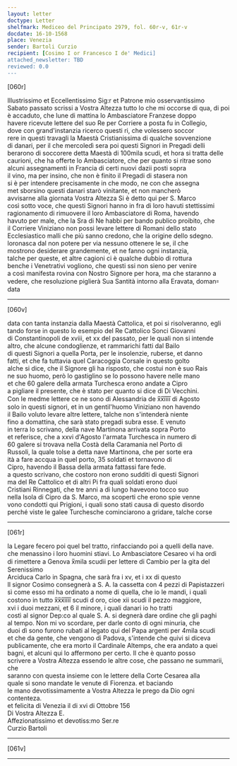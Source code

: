 ```yaml
---
layout: letter
doctype: Letter
shelfmark: Mediceo del Principato 2979, fol. 60r-v, 61r-v
docdate: 16-10-1568
place: Venezia
sender: Bartoli Curzio
recipient: [Cosimo I or Francesco I de' Medici]
attached_newsletter: TBD
reviewed: 0.0
---
```


[060r]  
  
  
Illustrissimo et Eccellentissimo Sig:r et Patrone mio osservantissimo  
Sabato passato scrissi a Vostra Altezza tutto lo che mi occorse di qua, di poi  
è accaduto, che lune di mattina lo Ambasciatore Franzese doppo  
havere ricevute lettere del suo Re per Corriere a posta fu in Collegio,  
dove con grand'instanzia ricerco questi ri, che volessero soccor  
rere in questi travagli la Maestà Cristianissima di qualche sovvenzione  
di danari, per il che mercoledì sera poi questi Signori in Pregadi delli  
berarono di soccorere detta Maestà di 100mila scudi, et hora si tratta delle  
caurioni, che ha offerte lo Ambasciatore, che per quanto si ritrae sono  
alcuni assegnamenti in Francia di certi nuovi dazii posti sopra  
il vino, ma per insino, che non è finito il Pregadi di stasera non  
si è per intendere precisamente in che modo, ne con che assegna  
met sborsino questi danari starò vinitante, et non mancherò  
avvisarne alla giornata Vostra Altezza Si è detto qui per S. Marco  
così sotto voce, che questi Signori hanno in fra di loro havuti stettissimi  
ragionamento di rimuovere il loro Ambasciatore di Roma, havendo  
havuto per male, che la Sra di Ne habbi per bando publico proibito, che  
il Corriere Viniziano non possi levare lettere di Romani dello stato  
Ecclesiastico malli che più sanno credono, che la origine dello sdegno.  
loronasca dal non potere per via nessuno ottenere le se, il che  
mostrono desiderare grandemente, et ne fanno ogni instanzia,  
talche per queste, et altre cagioni ci è qualche dubbio di rottura  
benche i Venetrativi vogliono, che questi ssi non sieno per venire  
a così manifesta rovina con Nostro Signore per hora, ma che staranno a  
vedere, che resoluzione piglierà Sua Santità intorno alla Eravata, doman꞊  
data  
  
---  

[060v]  
  
  
data con tanta instanzia dalla Maestà Cattolica, et poi si risolveranno, egli  
tando forse in questo lo esempio del Re Cattolico Sonci Giovanni  
di Constantinopoli de xviii, et xx del passato, per le quali non si intende  
altro, che alcune condoglienze, et rammarichi fatti dal Bailo  
di questi Signori a quella Porta, per le insolenzie, ruberse, et danno  
fatti, et che fa tuttavia quel Caracoggia Corsale in questo golto  
alche si dice, che il Signore gli ha risposto, che costui non è suo Rais  
ne suo huomo, però lo gastiglino se lo possono havere nelle mano  
et che 60 galere della armata Turchesca erono andate a Cipro  
a pigliare il presente, che è stato per quanto si dice di Di Vecchini.  
Con le medme lettere ce ne sono di Alessandria de x̅x̅i̅i̅i̅i̅ di Agosto  
solo in questi signori, et in un gentil'huomo Viniziano non havendo  
il Bailo voluto levare altre lettere, talche non s'intenderà niente  
fino a domattina, che sarà stato pregadi subra esse. E venuto  
in terra lo scrivano, della nave Martinona arrivata sopra Porto  
et referisce, che a xxvi d'Agosto l'armata Turchesca in numero di  
60 galere si trovava nella Costà della Caramania nel Porto di  
Russoli, la quale tolse a detta nave Martinona, che per sorte era  
ità a fare accqua in quel porto, 35 soldati et tornavono di  
Cipro, havendo il Bassa della armata fattassi fare fede.  
a questo scrivano, che costoro non erono sudditi di questi Signori  
ma del Re Cattolico et di altri Pi fra quali soldati erono duoi  
Cristiani Rinnegati, che tre anni a di lungo havevono tocco suo  
nella Isola di Cipro da S. Marco, ma scoperti che erono spie venne  
vono condotti qui Prigioni, i quali sono stati causa di questo disordo  
perché viste le galee Turchesche cominciarono a gridare, talche corse  
  
---  

[061r]  
  
  
la Legare fecero poi quel bel tratto, rinfacciando poi a quelli della nave.  
che menassino i loro huomini stiavi. Lo Ambasciatore Cesareo vi ha ordi  
di rimettere a Genova x̅mila scudii per lettere di Cambio per la gita del Serenissimo  
Arciduca Carlo in Spagna, che sarà fra i xv, et i xx di questo  
Il signor Cosimo consegnerà a S. A. la cassetta con 4 pezzi di Papistazzeri  
sì come esso mi ha ordinato a nome di quella, che io le mandi, i quali  
costono in tutto x̅x̅x̅i̅i̅i̅i̅ scudi d oro, cioe xii scudi il pezzo maggiore,  
xvi i duoi mezzani, et 6 il minore, i quali danari io ho tratti  
costì al signor Dep:co al quale S. A. si degnerà dare ordine che gli paghi  
al tempo. Non mi vo scordare, per darle conto di ogni minuria, che  
duoi dì sono furono rubati al legato qui del Papa argenti per 4mila scudi  
et che da gente, che vengono di Padova, s'intende che quivi si diceva  
publicamente, che era morto il Cardinale Altemps, che era andato a quei  
bagni, et alcuni qui lo affermono per certo. Il che è quanto posso  
scrivere a Vostra Altezza essendo le altre cose, che passano ne summarii, che  
saranno con questa insieme con le lettere della Corte Cesarea alla  
quale si sono mandate le venute di Fiorenza. et baciando  
le mano devotissimamente a Vostra Altezza le prego da Dio ogni contenteza.  
et felicita di Venezia il di xvi di Ottobre 156  
Di Vostra Altezza E.  
Affezionatissimo et devotiss:mo Ser.re  
Curzio Bartoli  
  
---  

[061v]  
  
  
  
---  

